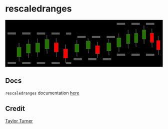 # rescaledranges
![logo](logo.jpg?raw=true "Rescaled Ranges")

## Docs
`rescaledranges` documentation [here](https://taylorfturner.github.io/rescaledranges/build/html/index.html)

## Credit
[Taylor Turner](https://www.taylorfturner.com)
